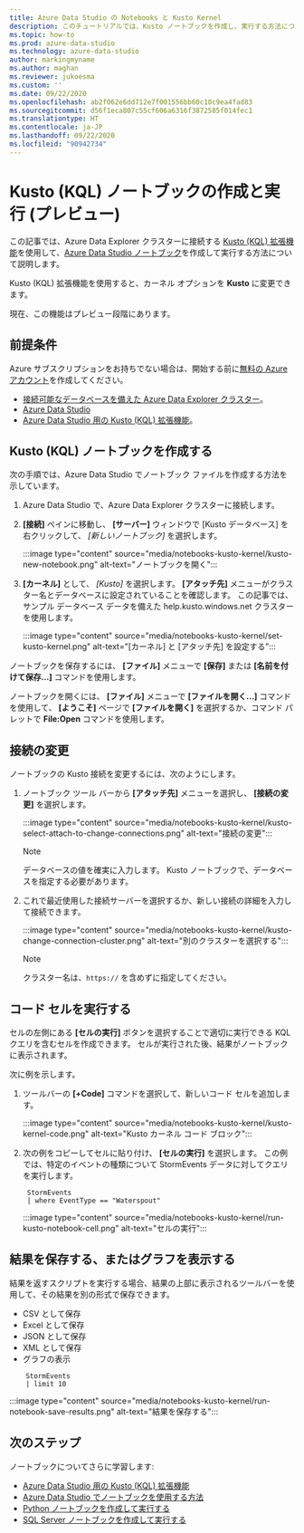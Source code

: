```yaml
---
title: Azure Data Studio の Notebooks と Kusto Kernel
description: このチュートリアルでは、Kusto ノートブックを作成し、実行する方法について説明します。
ms.topic: how-to
ms.prod: azure-data-studio
ms.technology: azure-data-studio
author: markingmyname
ms.author: maghan
ms.reviewer: jukoesma
ms.custom: ''
ms.date: 09/22/2020
ms.openlocfilehash: ab2f062e6dd712e7f001556bb60c10c9ea4fad83
ms.sourcegitcommit: d56f1eca807c55cf606a6316f3872585f014fec1
ms.translationtype: HT
ms.contentlocale: ja-JP
ms.lasthandoff: 09/22/2020
ms.locfileid: "90942734"
---
```

# <a name="create-and-run-a-kusto-kql-notebook-preview"></a>Kusto (KQL) ノートブックの作成と実行 (プレビュー)

この記事では、Azure Data Explorer クラスターに接続する [Kusto (KQL) 拡張機能](../extensions/kusto-extension.md)を使用して、[Azure Data Studio ノートブック](../notebooks-guidance.md)を作成して実行する方法について説明します。

Kusto (KQL) 拡張機能を使用すると、カーネル オプションを **Kusto** に変更できます。

現在、この機能はプレビュー段階にあります。

## <a name="prerequisites"></a>前提条件

Azure サブスクリプションをお持ちでない場合は、開始する前に[無料の Azure アカウント](https://azure.microsoft.com/free/)を作成してください。

- [接続可能なデータベースを備えた Azure Data Explorer クラスター](https://docs.microsoft.com/azure/data-explorer/create-cluster-database-portal)。
- [Azure Data Studio](../download-azure-data-studio.md)
- [Azure Data Studio 用の Kusto (KQL) 拡張機能](../extensions/kusto-extension.md)。

## <a name="create-a-kusto-kql-notebook"></a>Kusto (KQL) ノートブックを作成する

次の手順では、Azure Data Studio でノートブック ファイルを作成する方法を示しています。

1. Azure Data Studio で、Azure Data Explorer クラスターに接続します。

2. **[接続]** ペインに移動し、 **[サーバー]** ウィンドウで [Kusto データベース] を右クリックして、 *[新しいノートブック]* を選択します。

   :::image type="content" source="media/notebooks-kusto-kernel/kusto-new-notebook.png" alt-text="ノートブックを開く":::

3. **[カーネル]** として、 *[Kusto]* を選択します。 **[アタッチ先]** メニューがクラスター名とデータベースに設定されていることを確認します。 この記事では、サンプル データベース データを備えた help.kusto.windows.net クラスターを使用します。

   :::image type="content" source="media/notebooks-kusto-kernel/set-kusto-kernel.png" alt-text="[カーネル] と [アタッチ先] を設定する":::

ノートブックを保存するには、 **[ファイル]** メニューで **[保存]** または **[名前を付けて保存...]** コマンドを使用します。

ノートブックを開くには、 **[ファイル]** メニューで **[ファイルを開く...]** コマンドを使用して、 **[ようこそ]** ページで **[ファイルを開く]** を選択するか、コマンド パレットで **File:Open** コマンドを使用します。

## <a name="change-the-connection"></a>接続の変更

ノートブックの Kusto 接続を変更するには、次のようにします。

1. ノートブック ツール バーから **[アタッチ先]** メニューを選択し、 **[接続の変更]** を選択します。

   :::image type="content" source="media/notebooks-kusto-kernel/kusto-select-attach-to-change-connections.png" alt-text="接続の変更":::

   > [!Note]
   > データベースの値を確実に入力します。 Kusto ノートブックで、データベースを指定する必要があります。

2. これで最近使用した接続サーバーを選択するか、新しい接続の詳細を入力して接続できます。

   :::image type="content" source="media/notebooks-kusto-kernel/kusto-change-connection-cluster.png" alt-text="別のクラスターを選択する":::

   > [!Note]
   > クラスター名は、`https://` を含めずに指定してください。

## <a name="run-a-code-cell"></a>コード セルを実行する

セルの左側にある **[セルの実行]** ボタンを選択することで適切に実行できる KQL クエリを含むセルを作成できます。 セルが実行された後、結果がノートブックに表示されます。

次に例を示します。

1. ツールバーの **[+Code]** コマンドを選択して、新しいコード セルを追加します。

   :::image type="content" source="media/notebooks-kusto-kernel/kusto-kernel-code.png" alt-text="Kusto カーネル コード ブロック":::

2. 次の例をコピーしてセルに貼り付け、 **[セルの実行]** を選択します。 この例では、特定のイベントの種類について StormEvents データに対してクエリを実行します。

   ```kusto
    StormEvents
    | where EventType == "Waterspout"
   ```

   :::image type="content" source="media/notebooks-kusto-kernel/run-kusto-notebook-cell.png" alt-text="セルの実行":::

## <a name="save-the-result-or-show-chart"></a>結果を保存する、またはグラフを表示する

結果を返すスクリプトを実行する場合、結果の上部に表示されるツールバーを使用して、その結果を別の形式で保存できます。

- CSV として保存
- Excel として保存
- JSON として保存
- XML として保存
- グラフの表示

```kusto
    StormEvents
    | limit 10
```

:::image type="content" source="media/notebooks-kusto-kernel/run-notebook-save-results.png" alt-text="結果を保存する":::

## <a name="next-steps"></a>次のステップ

ノートブックについてさらに学習します:

- [Azure Data Studio 用の Kusto (KQL) 拡張機能](../extensions/kusto-extension.md)
- [Azure Data Studio でノートブックを使用する方法](../notebooks-guidance.md)
- [Python ノートブックを作成して実行する](../notebooks-tutorial-python-kernel.md)
- [SQL Server ノートブックを作成して実行する](../notebooks-tutorial-sql-kernel.md)

